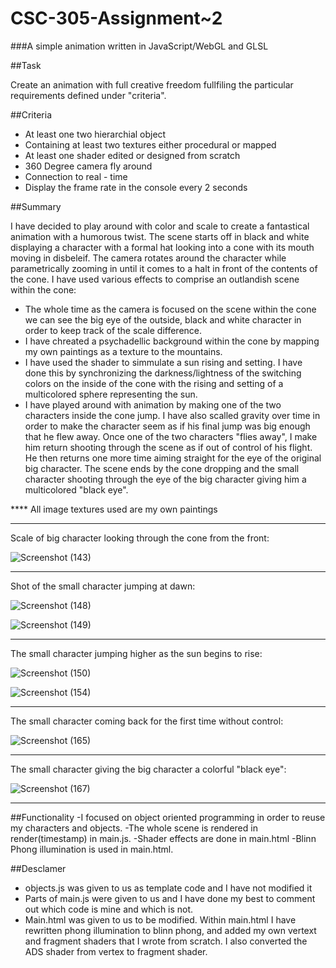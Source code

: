# CSC-305-Assignment~2

###A simple animation written in JavaScript/WebGL and GLSL

##Task

Create an animation with full creative freedom fullfiling the particular requirements defined under "criteria".

##Criteria

- At least one two hierarchial object
- Containing at least two textures either procedural or mapped
- At least one shader edited or designed from scratch
- 360 Degree camera fly around
- Connection to real - time
- Display the frame rate in the console every 2 seconds

##Summary


I have decided to play around with color and scale to create a fantastical animation with a humorous twist. The scene starts off in black and white displaying a character with a formal hat looking into a cone with its mouth moving in disbeleif. The camera rotates around the character while parametrically zooming in until it comes to a halt in front of the contents of the cone. I have used various effects to comprise an outlandish scene within the cone:
- The whole time as the camera is focused on the scene within the cone we can see the big eye of the outside, black and white character in order to keep track of the scale difference. 
- I have chreated a psychadellic background within the cone by mapping my own paintings as a texture to the mountains.
- I have used the shader to simmulate a sun rising and setting. I have done this by synchronizing the darkness/lightness of the switching colors on the inside of the cone with the rising and setting of a multicolored sphere representing the sun.
- I have played around with animation by making one of the two characters inside the cone jump. I have also scalled gravity over time in order to make the character seem as if his final jump was big enough that he flew away. 
Once one of the two characters "flies away", I make him return shooting through the scene as if out of control of his flight. He then returns one more time aiming straight for the eye of the original big character. The scene ends by the cone dropping and the small character shooting through the eye of the big character giving him a multicolored "black eye".

**** All image textures used are my own paintings

_______________________________________________________________
Scale of big character looking through the cone from the front:

![Screenshot (143)](https://user-images.githubusercontent.com/77686772/213540076-fc071551-5232-4271-8660-ca955123af12.png)

_______________________________________________________________
Shot of the small character jumping at dawn:

![Screenshot (148)](https://user-images.githubusercontent.com/77686772/213540407-f31f2ae6-df73-4a65-bce6-e345f1ecd2f1.png)

![Screenshot (149)](https://user-images.githubusercontent.com/77686772/213540663-7b920163-586b-4ce7-9cf4-2c41b97182e5.png)

_______________________________________________________________
The small character jumping higher as the sun begins to rise:

![Screenshot (150)](https://user-images.githubusercontent.com/77686772/213540803-cf4169e2-49e4-4e81-824d-04c62e3906c5.png)

![Screenshot (154)](https://user-images.githubusercontent.com/77686772/213540855-6b5ed1f0-a69f-43f2-8400-f6043e2b77d8.png)

____________________________________________________________________
The small character coming back for the first time without control:

![Screenshot (165)](https://user-images.githubusercontent.com/77686772/213540983-bb8a9a14-97f3-4ace-ad7d-0f2ae0c8772c.png)

_______________________________________________________________
The small character giving the big character a colorful "black eye":

![Screenshot (167)](https://user-images.githubusercontent.com/77686772/213541202-b6282b1a-9141-46c7-8dff-6588919ae79c.png)

_______________________________________________________________

##Functionality
-I focused on object oriented programming in order to reuse my characters and objects.
-The whole scene is rendered in render(timestamp) in main.js.
-Shader effects are done in main.html
-Blinn Phong illumination is used in main.html.

##Desclamer
- objects.js was given to us as template code and I have not modified it
- Parts of main.js were given to us and I have done my best to comment out which code is mine and which is not. 
- Main.html was given to us to be modified. Within main.html I have rewritten phong illumination to blinn phong, and added my own vertext and fragment shaders that I wrote from scratch. I also converted the ADS shader from vertex to fragment shader.

